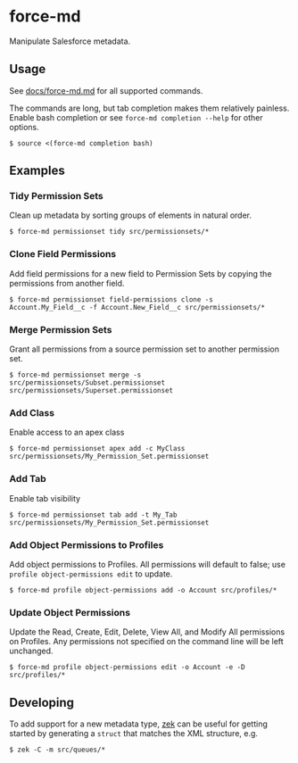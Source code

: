 # force-md

Manipulate Salesforce metadata.

## Usage

See [docs/force-md.md](docs/force-md.md) for all supported commands.

The commands are long, but tab completion makes them relatively painless.
Enable bash completion or see `force-md completion --help` for other options.

```
$ source <(force-md completion bash)
```

## Examples

### Tidy Permission Sets

Clean up metadata by sorting groups of elements in natural order.

```
$ force-md permissionset tidy src/permissionsets/*
```

### Clone Field Permissions

Add field permissions for a new field to Permission Sets by copying the
permissions from another field.

```
$ force-md permissionset field-permissions clone -s Account.My_Field__c -f Account.New_Field__c src/permissionsets/*
```

### Merge Permission Sets

Grant all permissions from a source permission set to another permission set.

```
$ force-md permissionset merge -s src/permissionsets/Subset.permissionset src/permissionsets/Superset.permissionset
```

### Add Class

Enable access to an apex class

```
$ force-md permissionset apex add -c MyClass src/permissionsets/My_Permission_Set.permissionset
```

### Add Tab

Enable tab visibility

```
$ force-md permissionset tab add -t My_Tab src/permissionsets/My_Permission_Set.permissionset
```

### Add Object Permissions to Profiles

Add object permissions to Profiles.  All permissions will default to false; use `profile object-permissions edit` to update.

```
$ force-md profile object-permissions add -o Account src/profiles/*
```

### Update Object Permissions

Update the Read, Create, Edit, Delete, View All, and Modify All permissions on
Profiles.  Any permissions not specified on the command line will be left
unchanged.

```
$ force-md profile object-permissions edit -o Account -e -D src/profiles/*
```

## Developing

To add support for a new metadata type, [zek](https://github.com/miku/zek) can
be useful for getting started by generating a `struct` that matches the XML
structure, e.g.

```
$ zek -C -m src/queues/*
```
